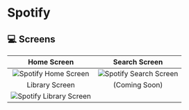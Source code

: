 # Spotify

## 💻 Screens
Home Screen          |  Search Screen
:-------------------------:|:-------------------------:
<img src="https://cdn.hashnode.com/res/hashnode/image/upload/v1635098222489/xRwnu-9KuW.png" alt="Spotify Home Screen"> | <img src="https://cdn.hashnode.com/res/hashnode/image/upload/v1635098225051/RGAbmZu5h.png" alt="Spotify Search Screen">
Library Screen         |  (Coming Soon)
<img src="https://cdn.hashnode.com/res/hashnode/image/upload/v1635098225308/2KiNkh1MwK.png" alt="Spotify Library Screen"> |

